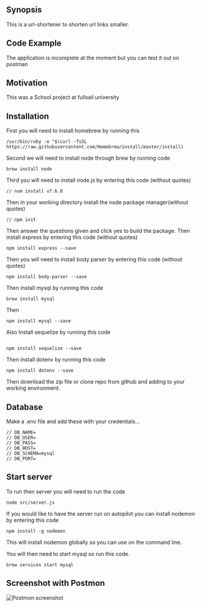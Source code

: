 ## Synopsis

This is a url-shortener to shorten url links smaller.

## Code Example

The application is incomplete at the moment but you can test it out on postman

## Motivation

This was a School project at fullsail university

## Installation
First you will need to install homebrew by running this
```
/usr/bin/ruby -e "$(curl -fsSL https://raw.githubusercontent.com/Homebrew/install/master/install)

```
Second we will need to install node through brew by running code
```
brew install node

```

Third you will need to install node.js by entering this code (without quotes)
```
// nvm install v7.6.0

```
Then in your working directory install the node package manager(without quotes)
```
// npm init

```
Then answer the questions given and click yes to build the package. Then install express by entering this code (without quotes)

```
npm install express --save

```

Then you will need to install body parser by entering this code (without quotes)
```
npm install body-parser --save

```
Then install mysql by running this code
```
brew install mysql

```
Then
```
npm install mysql --save

```
Also Install sequelize by running this code
```

npm install sequelize --save

```
Then install dotenv by running this code
```
npm install dotenv --save

```
Then download the zip file or clone repo from github and adding to your working environment.

## Database

Make a .env file and add these with your credentials...
```
// DB_NAME=  
// DB_USER=  
// DB_PASS=  
// DB_HOST=  
// DB_SCHEMA=mysql  
// DB_PORT=  
```

## Start server

To run then server you will need to run the code
```
node src/server.js
```

If you would like to have the server run on autopilot you can install nodemon by entering this code
```
npm install -g nodemon

```

This will install nodemon globally so you can use on the command line.

You will then need to start mysql so run this code.

```
brew services start mysql

```


## Screenshot with Postmon

![Postmon screenshot](http://i.imgur.com/RAJFESe.png)
